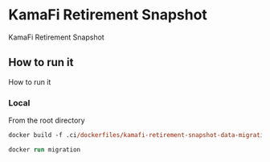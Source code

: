 # KamaFi Retirement Snapshot

KamaFi Retirement Snapshot

## How to run it

How to run it

### Local

From the root directory

```ps
docker build -f .ci/dockerfiles/kamafi-retirement-snapshot-data-migrations-local.dockerfile -t migration .
```

```ps
docker run migration
```
